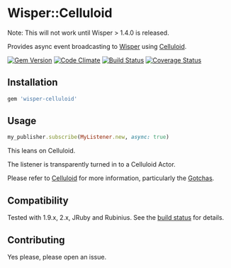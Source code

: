 # Wisper::Celluloid

Note: This will not work until Wisper > 1.4.0 is released.

Provides async event broadcasting to
[Wisper](https://github.com/krisleech/wisper) using
[Celluloid](https://github.com/celluloid/celluloid).

[![Gem Version](https://badge.fury.io/rb/wisper-celluloid.png)](http://badge.fury.io/rb/wisper-celluloid)
[![Code Climate](https://codeclimate.com/github/krisleech/wisper-celluloid.png)](https://codeclimate.com/github/krisleech/wisper-celluloid)
[![Build Status](https://travis-ci.org/krisleech/wisper-celluloid.png?branch=master)](https://travis-ci.org/krisleech/wisper-celluloid)
[![Coverage Status](https://coveralls.io/repos/krisleech/wisper-celluloid/badge.png?branch=master)](https://coveralls.io/r/krisleech/wisper-celluloid?branch=master)

## Installation

```ruby
gem 'wisper-celluloid'
```

## Usage

```ruby
my_publisher.subscribe(MyListener.new, async: true)
```

This leans on Celluloid.

The listener is transparently turned in to a Celluloid Actor.

Please refer to [Celluloid](https://github.com/celluloid/celluloid/wiki)
for more information, particularly the
[Gotchas](https://github.com/celluloid/celluloid/wiki/Gotchas).

## Compatibility

Tested with 1.9.x, 2.x, JRuby and Rubinius.
See the [build status](https://travis-ci.org/krisleech/wisper-async) for details.


## Contributing

Yes please, please open an issue.
